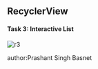 
<h2> RecyclerView </h2>
<h4>Task 3: Interactive List</h4>

![r3](https://user-images.githubusercontent.com/50170332/111566976-4cff3480-87c6-11eb-8ab2-314908caf6e3.gif)


author:Prashant Singh Basnet
